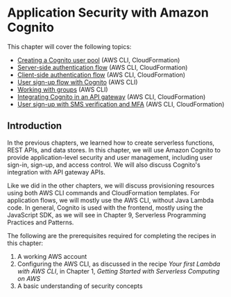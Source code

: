 # Application Security with Amazon Cognito
This chapter will cover the following topics:
* [Creating a Cognito user pool](./creating-a-cognito-user-pool/README.md) (AWS CLI, CloudFormation)
* [Server-side authentication flow](./cognito-server-side-authentication-flow/README.md) (AWS CLI, CloudFormation)
* [Client-side authentication flow](./cognito-client-side-authentication-flow/README.md) (AWS CLI, CloudFormation)
* [User sign-up flow with Cognito](./user-sign-up-flow-with-cognito/) (AWS CLI)
* [Working with groups](./working-with-groups/) (AWS CLI)
* [Integrating Cognito in an API gateway](./integrating-cognito-with-api-gateway/) (AWS CLI, CloudFormation)
* [User sign-up with SMS verification and MFA](./user-sign-up-with-sms-and-mfa-verification/) (AWS CLI, CloudFormation)

## Introduction
In the previous chapters, we learned how to create serverless functions, REST APIs, and data stores. In this chapter, we will use Amazon Cognito to provide application-level security and user management, including user sign-in, sign-up, and access control. We will also discuss Cognito's integration with API gateway APIs.

Like we did in the other chapters, we will discuss provisioning resources using both AWS CLI commands and CloudFormation templates. For application flows, we will mostly use the AWS CLI, without Java Lambda code. In general, Cognito is used with the frontend, mostly using the JavaScript SDK, as we will see in Chapter 9, Serverless Programming Practices and Patterns.

The following are the prerequisites required for completing the recipes in this chapter:
1. A working AWS account
2. Configuring the AWS CLI, as discussed in the recipe *Your first Lambda with AWS CLI*, in Chapter 1, *Getting Started with Serverless Computing on AWS* 
3. A basic understanding of security concepts